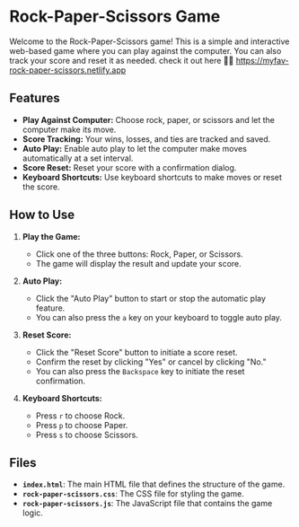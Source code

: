 # Rock-Paper-Scissors Game

Welcome to the Rock-Paper-Scissors game! This is a simple and interactive web-based game where you can play against the computer. You can also track your score and reset it as needed.
check it out here 🤗😇 https://myfav-rock-paper-scissors.netlify.app

## Features

- **Play Against Computer:** Choose rock, paper, or scissors and let the computer make its move.
- **Score Tracking:** Your wins, losses, and ties are tracked and saved.
- **Auto Play:** Enable auto play to let the computer make moves automatically at a set interval.
- **Score Reset:** Reset your score with a confirmation dialog.
- **Keyboard Shortcuts:** Use keyboard shortcuts to make moves or reset the score.

## How to Use

1. **Play the Game:**
   - Click one of the three buttons: Rock, Paper, or Scissors.
   - The game will display the result and update your score.

2. **Auto Play:**
   - Click the "Auto Play" button to start or stop the automatic play feature.
   - You can also press the `a` key on your keyboard to toggle auto play.

3. **Reset Score:**
   - Click the "Reset Score" button to initiate a score reset.
   - Confirm the reset by clicking "Yes" or cancel by clicking "No."
   - You can also press the `Backspace` key to initiate the reset confirmation.

4. **Keyboard Shortcuts:**
   - Press `r` to choose Rock.
   - Press `p` to choose Paper.
   - Press `s` to choose Scissors.

## Files

- **`index.html`**: The main HTML file that defines the structure of the game.
- **`rock-paper-scissors.css`**: The CSS file for styling the game.
- **`rock-paper-scissors.js`**: The JavaScript file that contains the game logic.
